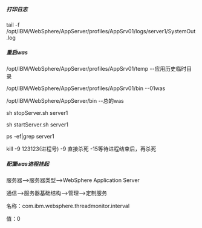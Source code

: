 ##### 打印日志

tail -f /opt/IBM/WebSphere/AppServer/profiles/AppSrv01/logs/server1/SystemOut.log

##### 重启was

/opt/IBM/WebSphere/AppServer/profiles/AppSrv01/temp  --应用历史临时目录

/opt/IBM/WebSphere/AppServer/profiles/AppSrv01/bin   --01was

/opt/IBM/WebSphere/AppServer/bin    --总的was

sh stopServer.sh server1

sh startServer.sh server1

ps -ef|grep server1

kill -9 123123(进程号)   -9 直接杀死  -15等待进程结束后，再杀死

##### 配置was进程挂起

服务器-->服务器类型-->WebSphere Application Server

通信-->服务器基础结构-->管理-->定制服务

名称：com.ibm.websphere.threadmonitor.interval

值：0





